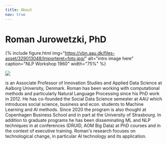 ```yaml
---
title: About
nav: true
---
```


# Roman Jurowetzki, PhD


{% include figure.html img="https://vbn.aau.dk/files-asset/329013048/Importeret+foto.jpg/" alt="intro image here" caption="NLP Workshop 1960" width="75%" %}


![](https://vbn.aau.dk/files-asset/329013048/Importeret+foto.jpg/)

is an Associate Professor of Innovation Studies and Applied Data Science at Aalborg University, Denmark.
Roman has been working with computational methods and particularly Natural Language Processing since his PhD work in 2012.
He has co-founded the Social Data Science semester at AAU which introduces social science, business and econ. students
to Machine Learning and AI methods. Since 2020 the program is also thought at Copenhagen Business School and in part at the University of Strasbourg.
In addition to graduate programs he has been disseminating ML and NLP techniques in at conferences (DRUID, AOM Big Data) at PhD courses and in the context of executive training.
Roman's research focuses on technological change, in particular AI technology and its application.